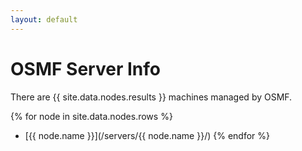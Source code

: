 ```yaml
---
layout: default
---
```


# OSMF Server Info

There are {{ site.data.nodes.results }} machines managed by OSMF.

{% for node in site.data.nodes.rows %}
  * [{{ node.name }}](/servers/{{ node.name }}/)
{% endfor %}
